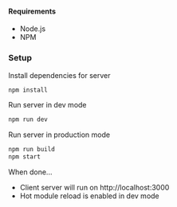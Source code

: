 #### Requirements

- Node.js
- NPM

### Setup

Install dependencies for server
``` bash
npm install
```

Run server in dev mode
``` bash
npm run dev
```

Run server in production mode
``` bash
npm run build
npm start
```

When done...
- Client server will run on http://localhost:3000
- Hot module reload is enabled in dev mode
